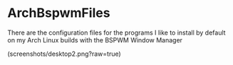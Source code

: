 # ArchBspwmFiles
There are the configuration files for the programs I like to install by default on my Arch Linux builds with the BSPWM Window Manager

(screenshots/desktop2.png?raw=true)

